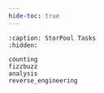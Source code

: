 ```yaml
---
hide-toc: true
---
```



```{toctree}
:caption: StorPool Tasks
:hidden:

counting
fizzbuzz
analysis
reverse_engineering
```
